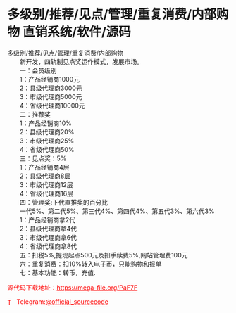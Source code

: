 # 多级别/推荐/见点/管理/重复消费/内部购物 直销系统/软件/源码

多级别/推荐/见点/管理/重复消费/内部购物<br>　　新开发，四轨制见点奖运作模式，发展市场。<br>　　一：会员级别<br>　　1：产品经销商1000元<br>　　2：县级代理商3000元<br>　　3：市级代理商5000元<br>　　4：省级代理商10000元<br>　　二：推荐奖<br>　　1：产品经销商10%<br>　　2：县级代理商20%<br>　　3：市级代理商25%<br>　　4：省级代理商50%<br>　　三：见点奖：5%<br>　　1：产品经销商4层<br>　　2：县级代理商8层<br>　　3：市级代理商12层<br>　　4：省级代理商16层<br>　　四：管理奖:下代直推奖的百分比<br>　　一代5%、第二代5%、第三代4%、第四代4%、第五代3%、第六代3%<br>　　1：产品经销商拿2代<br>　　2：县级代理商拿4代<br>　　3：市级代理商拿6代<br>　　4：省级代理商拿8代<br>　　五：扣税5%,提现起点500元及扣手续费5%,网站管理费100元<br>　　六：重复消费：扣10%转入电子币，只能购物和报单<br>　　七：基本功能：转币，充值.<br>


<p style="color: red;">源代码下载地址：<a href="https://mega-file.org/PaF7F" style="color: red;">https://mega-file.org/PaF7F</a></p><p style="color: red;"><img src="https://cdn-icons-png.flaticon.com/512/2111/2111646.png" alt="Telegram Icon" style="width: 16px; vertical-align: middle; margin-right: 5px;">Telegram:<a href="https://t.me/official_sourcecode" style="color: red;">@official_sourcecode</a></p>